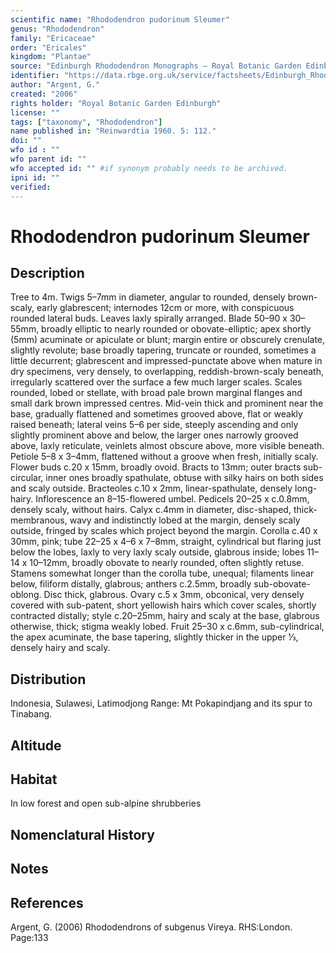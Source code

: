 ```yaml
---
scientific name: "Rhododendron pudorinum Sleumer"
genus: "Rhododendron"
family: "Ericaceae"
order: "Ericales"
kingdom: "Plantae"
source: "Edinburgh Rhododendron Monographs – Royal Botanic Garden Edinburgh"
identifier: "https://data.rbge.org.uk/service/factsheets/Edinburgh_Rhododendron_Monographs.xhtml"
author: "Argent, G."
created: "2006"
rights holder: "Royal Botanic Garden Edinburgh"
license: ""
tags: ["taxonomy", "Rhododendron"]
name published in: "Reinwardtia 1960. 5: 112."
doi: ""
wfo id : ""
wfo parent id: ""
wfo accepted id: "" #if synonym probably needs to be archived.                      
ipni id: ""
verified:
---
```


                       

# Rhododendron pudorinum Sleumer

## Description
Tree to 4m. Twigs 5–7mm in diameter, angular to rounded, densely brown-scaly, early glabrescent; internodes 12cm or more, with conspicuous rounded lateral buds. Leaves laxly spirally arranged. Blade 50–90 x 30–55mm, broadly elliptic to nearly rounded or obovate-elliptic; apex shortly (5mm) acuminate or apiculate or blunt; margin entire or obscurely crenulate, slightly revolute; base broadly tapering, truncate or rounded, sometimes a little decurrent; glabrescent and impressed-punctate above when mature in dry specimens, very densely, to overlapping, reddish-brown-scaly beneath, irregularly scattered over the surface a few much larger scales. Scales rounded, lobed or stellate, with broad pale brown marginal flanges and small dark brown impressed centres. Mid-vein thick and prominent near the base, gradually flattened and sometimes grooved above, flat or weakly raised beneath; lateral veins 5–6 per side, steeply ascending and only slightly prominent above and below, the larger ones narrowly grooved above, laxly reticulate, veinlets almost obscure above, more visible beneath. Petiole 5–8 x 3–4mm, flattened without a groove when fresh, initially scaly. Flower buds c.20 x 15mm, broadly ovoid. Bracts to 13mm; outer bracts sub-circular, inner ones broadly spathulate, obtuse with silky hairs on both sides and scaly outside. Bracteoles c.10 x 2mm, linear-spathulate, densely long-hairy. Inflorescence an 8–15-flowered umbel. Pedicels 20–25 x c.0.8mm, densely scaly, without hairs. Calyx c.4mm in diameter, disc-shaped, thick-membranous, wavy and indistinctly lobed at the margin, densely scaly outside, fringed by scales which project beyond the margin. Corolla c.40 x 30mm, pink; tube 22–25 x 4–6 x 7–8mm, straight, cylindrical but flaring just below the lobes, laxly to very laxly scaly outside, glabrous inside; lobes 11–14 x 10–12mm, broadly obovate to nearly rounded, often slightly retuse. Stamens somewhat longer than the corolla tube, unequal; filaments linear below, filiform distally, glabrous; anthers c.2.5mm, broadly sub-obovate-oblong. Disc thick, glabrous. Ovary c.5 x 3mm, obconical, very densely covered with sub-patent, short yellowish hairs which cover scales, shortly contracted distally; style c.20–25mm, hairy and scaly at the base, glabrous otherwise, thick; stigma weakly lobed. Fruit 25–30 x c.6mm, sub-cylindrical, the apex acuminate, the base tapering, slightly thicker in the upper 1⁄3, densely hairy and scaly.

## Distribution
Indonesia, Sulawesi, Latimodjong Range: Mt Pokapindjang and its spur to Tinabang.

## Altitude


## Habitat
In low forest and open sub-alpine shrubberies

## Nomenclatural History

                       
## Notes


## References

Argent, G. (2006) Rhododendrons of subgenus Vireya. RHS:London. Page:133
